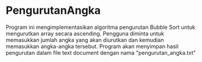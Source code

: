 # PengurutanAngka
Program ini mengimplementasikan algoritma pengurutan Bubble Sort untuk mengurutkan array secara ascending. Pengguna diminta untuk memasukkan jumlah angka yang akan diurutkan dan kemudian memasukkan angka-angka tersebut. Program akan menyimpan hasil pengurutan dalam file text document dengan nama "pengurutan_angka.txt"
